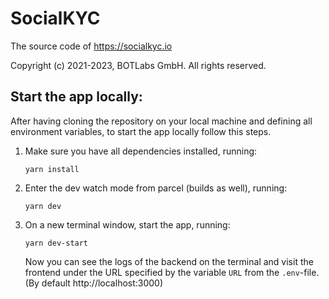 # SocialKYC

The source code of https://socialkyc.io

Copyright (c) 2021-2023, BOTLabs GmbH. All rights reserved.

## Start the app locally:

After having cloning the repository on your local machine and defining all environment variables, to start the app locally follow this steps.

1. Make sure you have all dependencies installed, running:

   ```
   yarn install
   ```

2. Enter the dev watch mode from parcel (builds as well), running:

   ```
   yarn dev
   ```

3. On a new terminal window, start the app, running:

   ```
   yarn dev-start
   ```

   Now you can see the logs of the backend on the terminal and visit the frontend under the URL specified by the variable `URL` from the `.env`-file.
   (By default http://localhost:3000)
